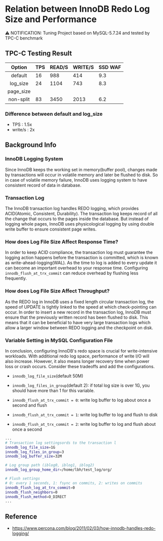 # Relation between InnoDB Redo Log Size and Performance

:warning: NOTIFICATION: Tuning Project based on MySQL-5.7.24 and tested by TPC-C benchmark 

## TPC-C Testing Result

| Option   |  TPS | READ/S | WRITE/S  | SSD WAF |
|:----------:|-------------|-------------|-------------|-------------|
|default| 16 | 988  | 414 | 9.3 |
|log_size| 24 | 1104  | 743 | 8.3 |
|page_size|  |    |   |   |
|non-split| 83 | 3450  | 2013 | 6.2 |

### Difference between **default** and **log_size**
- TPS : 1.5x
- write/s : 2x 

## Background Info 

### InnoDB Logging System
Since InnoDB keeps the working set in memory(buffer pool), changes made by transactions will occur in volatile memory and later be flushed to disk. So in case of volatile memory failure, InnoDB uses logging system to have consistent record of data in database. 

### Transaction Log
The InnoDB transaction log handles REDO logging, which provides ACID(Atomic, Consistent, Durability). The transaction log keeps record of all the change that occurs to the pages inside the database. But instead of logging whole pages, InnoDB uses physicological logging by using double write buffer to ensure consistent page writes.

### How does Log File Size Affect Response Time?
In order to keep ACID compliance, the transaction log must guarantee the logging action happens before the transaction is committed, which is known as write-ahead-logging(WAL). As the time to log is added to every update it can become an important overhead to your response time. Configuring ```innodb_flush_at_trx_commit``` can reduce overhead by flushing less frequently.

### How does Log File Size Affect Throughput?
As the REDO log in InnoDB uses a fixed length circular transaction log, the speed of UPDATE is tightly linked to the speed at which check-pointing can occur. In order to insert a new record in the transaction log, InnoDB must ensure that the previously written record has been flushed to disk. This means that it can be beneficial to have very large transaction logs which allow a larger window between REDO logging and the checkpoint on disk.

### Variable Setting in MySQL Configuration File
In conclusion, configuring InnoDB's redo space is crucial for write-intensive workloads. With additional redo log space, performance of write I/O will also increase. However, it also means longer recovery time when power loss or crash occurs. Consider these tradeoffs and add the configurations.

- ```innodb_log_file_size```(default 50M)
- ```innodb_log_files_in_group```(default 2): if total log size is over 1G, you should have more than 1 for this variable.

- ```innodb_flush_at_trx_commit = 0```: write log buffer to log about once a second and flush
- ```innodb_flush_at_trx_commit = 1```: write log buffer to log and flush to disk
- ```innodb_flush_at_trx_commit = 2```: write log buffer to log and flush about once a second 

```bash
...
# Transaction log settingsords to the transaction l
innodb_log_file_size=1G
innodb_log_files_in_group=3
innodb_log_buffer_size=32M

# Log group path (iblog0, iblog1, iblog2)
innodb_log_group_home_dir=/home/lbh/test_log/org/

# Flush settings
# 0: every 1 seconds, 1: fsync on commits, 2: writes on commits
innodb_flush_log_at_trx_commit=0
innodb_flush_neighbors=0
innodb_flush_method=O_DIRECT
...
```

## Reference
- https://www.percona.com/blog/2011/02/03/how-innodb-handles-redo-logging/
